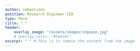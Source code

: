 ```yaml
---
author: sebastienn
position: Research Engineer CEA
type: Perm
title: " "
header:
    overlay_image: "/assets/images/snguyen.jpg"
    # overlay_color: "#5e616c"
excerpt: " " # This is to remove the content from the image
---
```

